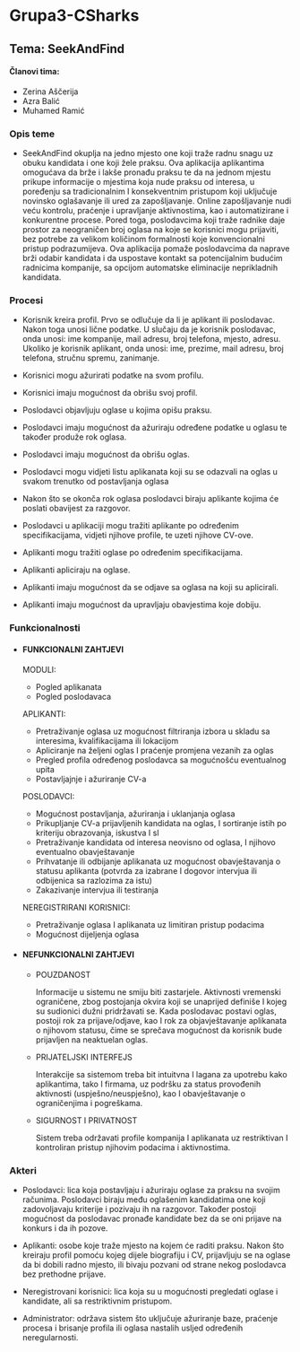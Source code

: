 # Grupa3-CSharks
## Tema: SeekAndFind

#### Članovi tima:
  - Zerina Aščerija
  - Azra Balić
  - Muhamed Ramić
    
### Opis teme
    
  * SeekAndFind okuplja na jedno mjesto one koji traže radnu snagu uz obuku kandidata i one koji žele praksu. Ova 
    aplikacija aplikantima omogućava da brže i lakše pronađu praksu te da na jednom mjestu prikupe informacije o
    mjestima koja nude praksu od interesa, u poređenju sa tradicionalnim I konsekventnim pristupom koji uključuje 
    novinsko oglašavanje ili ured za zapošljavanje. Online zapošljavanje nudi veću kontrolu, praćenje i upravljanje 
    aktivnostima, kao i automatizirane i konkurentne procese. Pored toga, poslodavcima koji traže radnike daje prostor 
    za neograničen broj oglasa na koje se korisnici mogu prijaviti, bez potrebe za velikom količinom formalnosti koje 
    konvencionalni pristup podrazumijeva.  Ova aplikacija pomaže poslodavcima da naprave brži odabir kandidata i da 
    uspostave kontakt sa potencijalnim budućim radnicima kompanije, sa opcijom automatske eliminacije neprikladnih 
    kandidata. 
    
### Procesi
 	
 * Korisnik kreira profil. Prvo se odlučuje da li je aplikant ili poslodavac. Nakon toga unosi lične podatke. U slučaju
    da je korisnik poslodavac, onda unosi: ime kompanije, mail adresu, broj telefona, mjesto, adresu. Ukoliko je korisnik 
    aplikant, onda unosi: ime, prezime, mail adresu, broj telefona, stručnu spremu, zanimanje.
 	
 * Korisnici mogu ažurirati podatke na svom profilu.
 	
 * Korisnici imaju mogućnost da obrišu svoj profil.
 	
 * Poslodavci objavljuju oglase u kojima opišu praksu.
 	
 * Poslodavci imaju mogućnost da ažuriraju određene podatke u oglasu te također produže rok oglasa.
 	
 * Poslodavci imaju mogućnost da obrišu oglas.
 	
 * Poslodavci mogu vidjeti listu aplikanata koji su se odazvali na oglas u svakom trenutko od postavljanja oglasa
 	
 * Nakon što se okonča rok oglasa poslodavci biraju aplikante kojima će poslati obavijest za razgovor.
 	
 * Poslodavci u aplikaciji mogu tražiti aplikante po određenim specifikacijama, vidjeti njihove profile, 
    te uzeti njihove CV-ove.
 	
 * Aplikanti mogu tražiti oglase po određenim specifikacijama.
 	
 * Aplikanti apliciraju na oglase.
 	
 * Aplikanti imaju mogućnost da se odjave sa oglasa na koji su aplicirali.
 	
 * Aplikanti imaju mogućnost da upravljaju obavjestima koje dobiju.
 
### Funkcionalnosti
 * #### FUNKCIONALNI ZAHTJEVI
    MODULI:
    - Pogled aplikanata
    - Pogled poslodavaca

    APLIKANTI:
    - Pretraživanje oglasa uz mogućnost filtriranja izbora u skladu sa interesima, kvalifikacijama ili lokacijom
    - Apliciranje na željeni oglas I praćenje promjena vezanih za oglas
    - Pregled profila određenog poslodavca sa mogućnošću eventualnog upita 
    - Postavljajnje i ažuriranje CV-a 

    POSLODAVCI:
    - Mogućnost postavljanja, ažuriranja i uklanjanja oglasa 
    - Prikupljanje CV-a prijavljenih kandidata na oglas, I sortiranje istih po kriteriju obrazovanja, iskustva I sl
    - Pretraživanje kandidata od interesa neovisno od oglasa, I njihovo eventualno obavještavanje
    - Prihvatanje ili odbijanje aplikanata uz mogućnost obavještavanja o statusu aplikanta (potvrda za izabrane I 
      dogovor intervjua ili odbijenica sa razlozima za istu)
    - Zakazivanje intervjua ili testiranja

    NEREGISTRIRANI KORISNICI:
    - Pretraživanje oglasa I aplikanata uz limitiran pristup podacima
    - Mogućnost dijeljenja oglasa
    
  * #### NEFUNKCIONALNI ZAHTJEVI
    
    - POUZDANOST 
      
      Informacije u sistemu ne smiju biti zastarjele. Aktivnosti vremenski ograničene,  zbog postojanja okvira koji
      se unaprijed definiše I kojeg su sudionici dužni pridržavati se. Kada poslodavac postavi oglas, postoji rok za 
      prijave/odjave, kao I rok za objavještavanje aplikanata o njihovom statusu, čime se sprečava mogućnost da korisnik 
      bude prijavljen na neaktuelan oglas.

    - PRIJATELJSKI INTERFEJS
    
      Interakcije sa sistemom treba bit intuitvna I lagana za upotrebu kako aplikantima, tako I firmama, uz podršku za 
      status provođenih aktivnosti (uspješno/neuspješno), kao I obavještavanje o ograničenjima i pogreškama.

    - SIGURNOST I PRIVATNOST
     
      Sistem treba održavati profile kompanija I aplikanata uz restriktivan I kontroliran pristup njihovim podacima i aktivnostima.

### Akteri

- Poslodavci: lica koja postavljaju i ažuriraju oglase za praksu na svojim računima. Poslodavci biraju među oglašenim kandidatima 
  one koji zadovoljavaju kriterije i pozivaju ih na razgovor. Također postoji mogućnost da poslodavac pronađe kandidate bez da se 
  oni prijave na konkurs i da ih pozove. 
  
- Aplikanti: osobe koje traže mjesto na kojem će raditi praksu. Nakon što kreiraju profil pomoću kojeg dijele biografiju i CV,
  prijavljuju se na oglase da bi dobili radno mjesto, ili bivaju pozvani od strane nekog poslodavca bez prethodne prijave.
  
- Neregistrovani korisnici: lica koja su u mogućnosti pregledati oglase i kandidate, ali sa restriktivnim pristupom. 

- Administrator: održava sistem što uključuje ažuriranje baze, praćenje procesa i brisanje profila ili oglasa nastalih usljed određenih
  neregularnosti.
